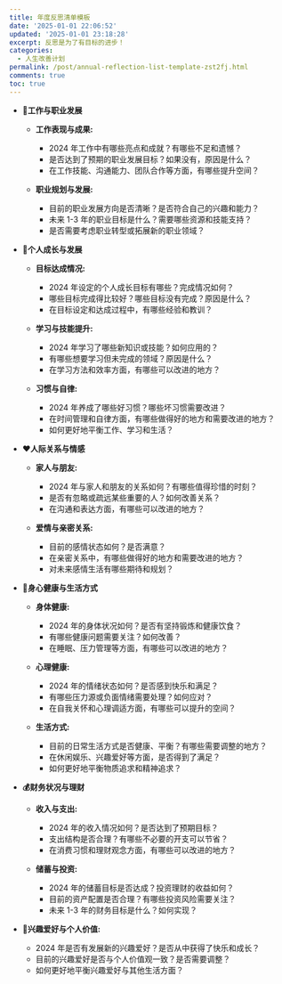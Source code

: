 ```yaml
---
title: 年度反思清单模板
date: '2025-01-01 22:06:52'
updated: '2025-01-01 23:18:28'
excerpt: 反思是为了有目标的进步！
categories:
  - 人生改善计划
permalink: /post/annual-reflection-list-template-zst2fj.html
comments: true
toc: true
---
```




* **💼工作与职业发展**

  * **工作表现与成果:**

    * 2024 年工作中有哪些亮点和成就？有哪些不足和遗憾？
    * 是否达到了预期的职业发展目标？如果没有，原因是什么？
    * 在工作技能、沟通能力、团队合作等方面，有哪些提升空间？
  * **职业规划与发展:**

    * 目前的职业发展方向是否清晰？是否符合自己的兴趣和能力？
    * 未来 1-3 年的职业目标是什么？需要哪些资源和技能支持？
    * 是否需要考虑职业转型或拓展新的职业领域？
* **🌱个人成长与发展**

  * **目标达成情况:**

    * 2024 年设定的个人成长目标有哪些？完成情况如何？
    * 哪些目标完成得比较好？哪些目标没有完成？原因是什么？
    * 在目标设定和达成过程中，有哪些经验和教训？
  * **学习与技能提升:**

    * 2024 年学习了哪些新知识或技能？如何应用的？
    * 有哪些想要学习但未完成的领域？原因是什么？
    * 在学习方法和效率方面，有哪些可以改进的地方？
  * **习惯与自律:**

    * 2024 年养成了哪些好习惯？哪些坏习惯需要改进？
    * 在时间管理和自律方面，有哪些做得好的地方和需要改进的地方？
    * 如何更好地平衡工作、学习和生活？
* **❤️人际关系与情感**

  * **家人与朋友:**

    * 2024 年与家人和朋友的关系如何？有哪些值得珍惜的时刻？
    * 是否有忽略或疏远某些重要的人？如何改善关系？
    * 在沟通和表达方面，有哪些可以改进的地方？
  * **爱情与亲密关系:**

    * 目前的感情状态如何？是否满意？
    * 在亲密关系中，有哪些做得好的地方和需要改进的地方？
    * 对未来感情生活有哪些期待和规划？
* **🏃‍身心健康与生活方式**

  * **身体健康:**

    * 2024 年的身体状况如何？是否有坚持锻炼和健康饮食？
    * 有哪些健康问题需要关注？如何改善？
    * 在睡眠、压力管理等方面，有哪些可以改进的地方？
  * **心理健康:**

    * 2024 年的情绪状态如何？是否感到快乐和满足？
    * 有哪些压力源或负面情绪需要处理？如何应对？
    * 在自我关怀和心理调适方面，有哪些可以提升的空间？
  * **生活方式:**

    * 目前的日常生活方式是否健康、平衡？有哪些需要调整的地方？
    * 在休闲娱乐、兴趣爱好等方面，是否得到了满足？
    * 如何更好地平衡物质追求和精神追求？
* **💰财务状况与理财**

  * **收入与支出:**

    * 2024 年的收入情况如何？是否达到了预期目标？
    * 支出结构是否合理？有哪些不必要的开支可以节省？
    * 在消费习惯和理财观念方面，有哪些可以改进的地方？
  * **储蓄与投资:**

    * 2024 年的储蓄目标是否达成？投资理财的收益如何？
    * 目前的资产配置是否合理？有哪些投资风险需要关注？
    * 未来 1-3 年的财务目标是什么？如何实现？
* **🌟兴趣爱好与个人价值:**

  * 2024 年是否有发展新的兴趣爱好？是否从中获得了快乐和成长？
  * 目前的兴趣爱好是否与个人价值观一致？是否需要调整？
  * 如何更好地平衡兴趣爱好与其他生活方面？
